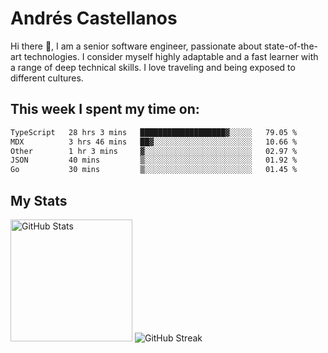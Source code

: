 # Andrés Castellanos

Hi there 👋, I am a senior software engineer, passionate about state-of-the-art technologies. I consider myself highly adaptable and a fast learner with a range of deep technical skills. I love traveling and being exposed to different cultures.

## This week I spent my time on:

<!--START_SECTION:waka-->

```txt
TypeScript   28 hrs 3 mins   ███████████████████▓░░░░░   79.05 %
MDX          3 hrs 46 mins   ██▓░░░░░░░░░░░░░░░░░░░░░░   10.66 %
Other        1 hr 3 mins     ▓░░░░░░░░░░░░░░░░░░░░░░░░   02.97 %
JSON         40 mins         ▒░░░░░░░░░░░░░░░░░░░░░░░░   01.92 %
Go           30 mins         ▒░░░░░░░░░░░░░░░░░░░░░░░░   01.45 %
```

<!--END_SECTION:waka-->

## My Stats

<img height="195" src="https://github-readme-stats.vercel.app/api?username=andrescv&show_icons=true&theme=onedark&hide_border=true&card_width=495" alt="GitHub Stats" />

<img src="https://streak-stats.demolab.com?user=andrescv&theme=one-dark-pro&hide_border=true" alt="GitHub Streak" />
